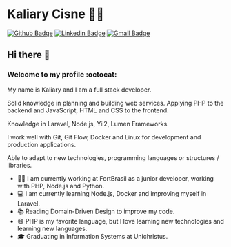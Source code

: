
# Kaliary Cisne 👨‍💻

[![Github Badge](https://img.shields.io/badge/-Github-000?style=flat-square&logo=Github&logoColor=white&link=https://github.com/lucasrocha1999)](https://github.com/kaliaryCisne)
[![Linkedin Badge](https://img.shields.io/badge/-LinkedIn-blue?style=flat-square&logo=Linkedin&logoColor=white&link=https://www.linkedin.com/in/kaliarycisne//)](https://www.linkedin.com/in/kaliarycisne/)
[![Gmail Badge](https://img.shields.io/badge/-Gmail-c14438?style=flat-square&logo=Gmail&logoColor=white&link=mailto:kaliarycisne@gmail.com)](mailto:kaliarycisne@gmail.com)

## Hi there 👋  
###  Welcome to my profile :octocat:

My name is Kaliary and I am a full stack developer.

Solid knowledge in planning and building web services. Applying PHP to the backend and JavaScript, HTML and CSS to the frontend.

Knowledge in Laravel, Node.js, Yii2, Lumen Frameworks.

I work well with Git, Git Flow, Docker and Linux for development and production applications.

Able to adapt to new technologies, programming languages or structures / libraries.

- 👨‍💻 I am currently working at FortBrasil as a junior developer, working with PHP, Node.js and Python.
- 💻 I am currently learning Node.js, Docker and improving myself in Laravel.
- :books: Reading Domain-Driven Design to improve my code.
- 😄 PHP is my favorite language, but I love learning new technologies and learning new languages.
- 🎓 Graduating in Information Systems at Unichristus.
